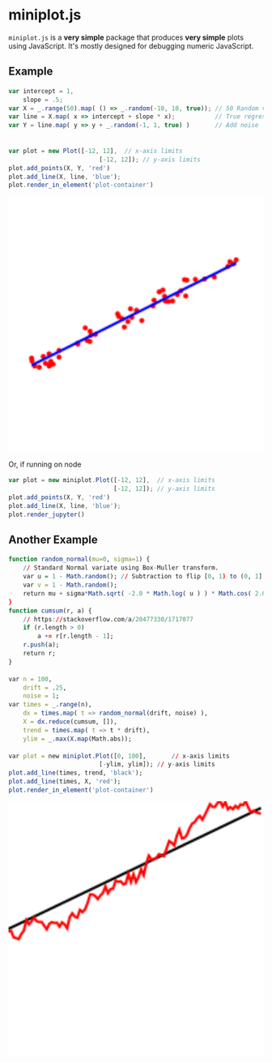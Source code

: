 # miniplot.js

`miniplot.js` is a **very simple** package that produces **very simple** plots using JavaScript.
It's mostly designed for debugging numeric JavaScript.


## Example

```js
var intercept = 1,
    slope = .5;
var X = _.range(50).map( () => _.random(-10, 10, true)); // 50 Random values
var line = X.map( x => intercept + slope * x);           // True regression line
var Y = line.map( y => y + _.random(-1, 1, true) )       // Add noise


var plot = new Plot([-12, 12],  // x-axis limits
                         [-12, 12]); // y-axis limits
plot.add_points(X, Y, 'red')
plot.add_line(X, line, 'blue');
plot.render_in_element('plot-container')
```

<img style="width: 600px;" alt="" src="https://raw.githubusercontent.com/EoinTravers/miniplot.js/master/examples/imgs/eg1.svg"/>


Or, if running on node

```js
var plot = new miniplot.Plot([-12, 12],  // x-axis limits
                             [-12, 12]); // y-axis limits
plot.add_points(X, Y, 'red')
plot.add_line(X, line, 'blue');
plot.render_jupyter()
```


## Another Example

```r
function random_normal(mu=0, sigma=1) {
    // Standard Normal variate using Box-Muller transform.
    var u = 1 - Math.random(); // Subtraction to flip [0, 1) to (0, 1].
    var v = 1 - Math.random();
    return mu + sigma*Math.sqrt( -2.0 * Math.log( u ) ) * Math.cos( 2.0 * Math.PI * v );
}
function cumsum(r, a) {
    // https://stackoverflow.com/a/20477330/1717077
    if (r.length > 0)
        a += r[r.length - 1];
    r.push(a);
    return r;
}

var n = 100,
    drift = .25,
    noise = 1;
var times = _.range(n),
    dx = times.map( t => random_normal(drift, noise) ),
    X = dx.reduce(cumsum, []),
    trend = times.map( t => t * drift),
    ylim = _.max(X.map(Math.abs));

var plot = new miniplot.Plot([0, 100],       // x-axis limits
                         [-ylim, ylim]); // y-axis limits
plot.add_line(times, trend, 'black');
plot.add_line(times, X, 'red');
plot.render_in_element('plot-container')
```

<img style="width: 600px;" alt="" src="https://raw.githubusercontent.com/EoinTravers/miniplot.js/master/examples/imgs/eg2.svg"/>
